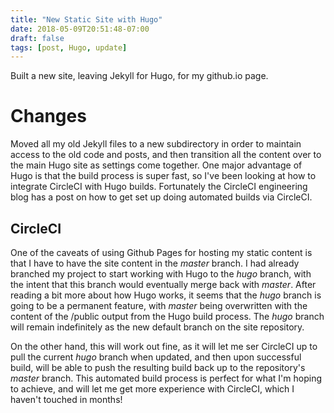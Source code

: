 ```yaml
---
title: "New Static Site with Hugo"
date: 2018-05-09T20:51:48-07:00
draft: false
tags: [post, Hugo, update]
---
```

Built a new site, leaving Jekyll for Hugo, for my github.io page.

# Changes

Moved all my old Jekyll files to a new subdirectory in order to maintain access to the old code and posts, and then transition all the content over to the main Hugo site as settings come together. One major advantage of Hugo is that the build process is super fast, so I've been looking at how to integrate CircleCI with Hugo builds. Fortunately the CircleCI engineering blog has a post on how to get set up doing automated builds via CircleCI.

## CircleCI

One of the caveats of using Github Pages for hosting my static content is that I have to have the site content in the _master_ branch. I had already branched my project to start working with Hugo to the _hugo_ branch, with the intent that this branch would eventually merge back with _master_. After reading a bit more about how Hugo works, it seems that the _hugo_ branch is going to be a permanent feature, with _master_ being overwritten with the content of the /public output from the Hugo build process. The _hugo_ branch will remain indefinitely as the new default branch on the site repository.

On the other hand, this will work out fine, as it will let me ser CircleCI up to pull the current _hugo_ branch when updated, and then upon successful build, will be able to push the resulting build back up to the repository's _master_ branch. This automated build process is perfect for what I'm hoping to achieve, and will let me get more experience with CircleCI, which I haven't touched in months!